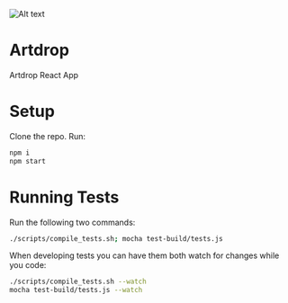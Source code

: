 ![Alt text](/artdrop-screenshot.png?raw=true "Screenshot")

Artdrop
=======

Artdrop React App

# Setup

Clone the repo.
Run:
```bash
npm i
npm start
```

# Running Tests

Run the following two commands:
```bash
./scripts/compile_tests.sh; mocha test-build/tests.js
```

When developing tests you can have them both watch for changes while you code:
```bash
./scripts/compile_tests.sh --watch
mocha test-build/tests.js --watch
```
